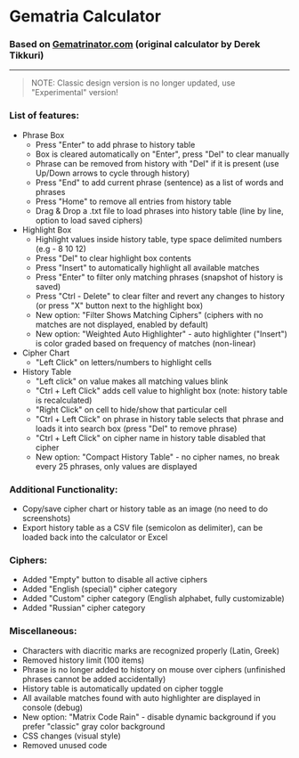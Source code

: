 # Gematria Calculator

### Based on [Gematrinator.com](https://www.gematrinator.com/calculator/index.php) (original calculator by Derek Tikkuri)
---
> NOTE: Classic design version is no longer updated, use "Experimental" version!

### List of features:
<ul>
<li>Phrase Box
  <ul>
  <li>Press "Enter" to add phrase to history table</li>
  <li>Box is cleared automatically on "Enter", press "Del" to clear manually</li>
  <li>Phrase can be removed from history with "Del" if it is present (use Up/Down arrows to cycle through history)</li>
  <li>Press "End" to add current phrase (sentence) as a list of words and phrases</li>
  <li>Press "Home" to remove all entries from history table</li>
  <li>Drag & Drop a .txt file to load phrases into history table (line by line, option to load saved ciphers)</li>
  </ul>
</li>
<li>Highlight Box
  <ul>
  <li>Highlight values inside history table, type space delimited numbers (e.g - 8 10 12)</li>
  <li>Press "Del" to clear highlight box contents</li>
  <li>Press "Insert" to automatically highlight all available matches</li>
  <li>Press "Enter" to filter only matching phrases (snapshot of history is saved)</li>
  <li>Press "Ctrl - Delete" to clear filter and revert any changes to history (or press "X" button next to the highlight box)</li>
  <li>New option: "Filter Shows Matching Ciphers" (ciphers with no matches are not displayed, enabled by default)</li>
  <li>New option: "Weighted Auto Highlighter" - auto highlighter ("Insert") is color graded based on frequency of matches (non-linear)</li>
  </ul>
</li>
<li>Cipher Chart
  <ul>
  <li>"Left Click" on letters/numbers to highlight cells</li>
  </ul>
</li>
<li>History Table
  <ul>
  <li>"Left click" on value makes all matching values blink</li>
  <li>"Ctrl + Left Click" adds cell value to highlight box (note: history table is recalculated)</li>
  <li>"Right Click" on cell to hide/show that particular cell</li>
  <li>"Ctrl + Left Click" on phrase in history table selects that phrase and loads it into search box (press "Del" to remove phrase)</li>
  <li>"Ctrl + Left Click" on cipher name in history table disabled that cipher</li>
  <li>New option: "Compact History Table" - no cipher names, no break every 25 phrases, only values are displayed</li>
  </ul>
</li>
</ul>

### Additional Functionality:
- Copy/save cipher chart or history table as an image (no need to do screenshots)
- Export history table as a CSV file (semicolon as delimiter), can be loaded back into the calculator or Excel

### Ciphers:
- Added "Empty" button to disable all active ciphers
- Added "English (special)" cipher category
- Added "Custom" cipher category (English alphabet, fully customizable)
- Added "Russian" cipher category

### Miscellaneous:
- Characters with diacritic marks are recognized properly (Latin, Greek)
- Removed history limit (100 items)
- Phrase is no longer added to history on mouse over ciphers (unfinished phrases cannot be added accidentally)
- History table is automatically updated on cipher toggle
- All available matches found with auto highlighter are displayed in console (debug)
- New option: "Matrix Code Rain" - disable dynamic background if you prefer "classic" gray color background
- CSS changes (visual style)
- Removed unused code
